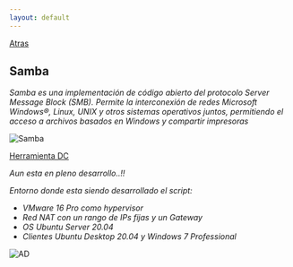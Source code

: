 ```yaml
---
layout: default
---
```


[Atras](../Readme.md)

## Samba

_Samba es una implementación de código abierto del protocolo Server Message Block (SMB). Permite la interconexión de redes Microsoft Windows®, Linux, UNIX y otros sistemas operativos juntos, permitiendo el acceso a archivos basados en Windows y compartir impresoras_

![Samba](https://www.sololinux.es/wp-content/uploads/2018/03/Instalar-samba-en-ubuntu-y-linuxmint-sololinux-730x430.jpg)

[Herramienta DC](https://github.com/Lucho00Cuba/ControllerDomain)

_Aun esta en pleno desarrollo..!!_

_Entorno donde esta siendo desarrollado el script:_

* _VMware 16 Pro como hypervisor_
* _Red NAT con un rango de IPs fijas y un Gateway_
* _OS Ubuntu Server 20.04_
* _Clientes Ubuntu Desktop 20.04 y Windows 7 Professional_

![AD](https://2.bp.blogspot.com/-n68yXqVX4lo/XLLs7Iit7qI/AAAAAAAAQ4w/ZxFWBAMDF1cAUmgfkZwxpAsMyMywdZp5gCLcBGAs/s1600/Samba4.png)